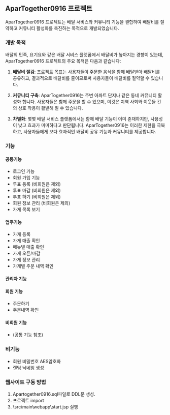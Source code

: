 ## AparTogether0916 프로젝트

AparTogether0916 프로젝트는 배달 서비스와 커뮤니티 기능을 결합하여 배달비를 절약하고 커뮤니티 활성화를 촉진하는 목적으로 개발되었습니다.

### 개발 목적

배달의 민족, 요기요와 같은 배달 서비스 플랫폼에서 배달비가 높아지는 경향이 있는데, AparTogether0916 프로젝트의 주요 목적은 다음과 같습니다:

1. **배달비 절감**: 프로젝트 목표는 사용자들이 주문한 음식을 함께 배달받아 배달비를 공유하고, 결과적으로 배달비를 줄이므로써 사용자들이 배달비를 절약할 수 있습니다.

2. **커뮤니티 구축**: AparTogether0916는 주변 아파트 단지나 같은 동네 커뮤니티 활성화 합니다. 사용자들은 함께 주문을 할 수 있으며, 이것은 지역 사회와 이웃들 간의 상호 작용이 활발해 질 수 있습니다.

3. **차별화**: 몇몇 배달 서비스 플랫폼에서는 함께 배달 기능이 이미 존재하지만, 사용성이 낮고 효과가 미미하다고 판단됩니다. AparTogether0916는 이러한 제한을 극복하고, 사용자들에게 보다 효과적인 배달비 공유 기능과 커뮤니티를 제공합니다.



### 기능

#### 공통기능 
* 로그인 기능
* 회원 가입 기능
* 투표 등록 (비회원은 제외)
* 투표 마감 (비회원은 제외)
* 투표 하기 (비회원은 제외)
* 회원 정보 관리 (비회원은 제외)
* 가게 목록 보기

#### 업주기능
* 가게 등록
* 가게 매출 확인
* 메뉴별 매출 확인
* 가게 오픈/마감
* 가게 정보 관리
* 가게별 주문 내역 확인

#### 관리자 기능

#### 회원 기능
* 주문하기
* 주문내역 확인

#### 비회원 기능
* (공통 기능 참조)

### 비기능
* 회원 비밀번호 AES암호화
* 랜덤 닉네임 생성

### 웹사이트 구동 방법
1. Apartogether0916.sql파일로 DDL문 생성.
2. 프로젝트 import
3. \src\main\webapp\start.jsp 실행
